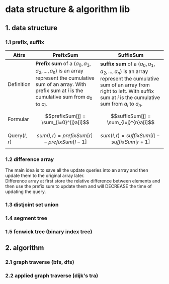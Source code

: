 # data structure & algorithm lib

## 1. data structure
### 1.1 prefix, suffix

| Attrs | PrefixSum | SuffixSum |
| -------- | -------- | -------- |
| Definition     | **Prefix sum** of a ($a_0, a_1, a_2, ..., a_n$) is an array represent the cumulative sum of an array. With prefix sum at $i$ is the cumulative sum from $a_0$ to $a_i$.     | **suffix sum** of  a ($a_0, a_1, a_2, ..., a_n$) is an array represent the cumulative sum of an array from right to left.  With suffix sum at $i$ is the cumulative sum from $a_i$ to $a_n$.     |
| Formular     | $$prefixSum[j] = \sum_{i=0}^{j}a[i]$$     | $$suffixSum[j] = \sum_{i=j}^{n}a[i]$$     |
| Query($l,r$)     | $$sum(l,r) = prefixSum[r] - prefixSum[l-1]$$     | $$sum(l,r) = suffixSum[l] - suffixSum[r+1]$$     |

### 1.2 difference array
The main idea is to save all the update queries into an array and then update them to the original array later.<br>
Difference array at first store the relative difference between elements and then use the prefix sum to update them and will DECREASE the time of updating the query.
 
### 1.3 distjoint set union

### 1.4 segment tree
### 1.5 fenwick tree (binary index tree)

## 2. algorithm
### 2.1 graph traverse (bfs, dfs)
### 2.2 applied graph traverse (dijk's tra)